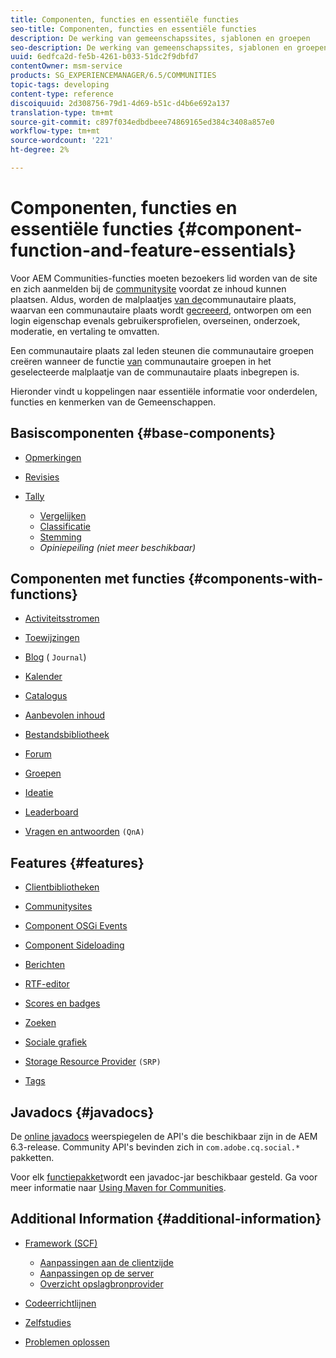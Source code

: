 ```yaml
---
title: Componenten, functies en essentiële functies
seo-title: Componenten, functies en essentiële functies
description: De werking van gemeenschapssites, sjablonen en groepen
seo-description: De werking van gemeenschapssites, sjablonen en groepen
uuid: 6edfca2d-fe5b-4261-b033-51dc2f9dbfd7
contentOwner: msm-service
products: SG_EXPERIENCEMANAGER/6.5/COMMUNITIES
topic-tags: developing
content-type: reference
discoiquuid: 2d308756-79d1-4d69-b51c-d4b6e692a137
translation-type: tm+mt
source-git-commit: c897f034edbdbeee74869165ed384c3408a857e0
workflow-type: tm+mt
source-wordcount: '221'
ht-degree: 2%

---
```



# Componenten, functies en essentiële functies  {#component-function-and-feature-essentials}

Voor AEM Communities-functies moeten bezoekers lid worden van de site en zich aanmelden bij de [communitysite](overview.md#communitiessites) voordat ze inhoud kunnen plaatsen. Aldus, worden de malplaatjes [van de](sites.md)communautaire plaats, waarvan een communautaire plaats wordt [gecreeerd](sites-console.md), ontworpen om een login eigenschap evenals gebruikersprofielen, overseinen, onderzoek, moderatie, en vertaling te omvatten.

Een communautaire plaats zal leden steunen die communautaire groepen creëren wanneer de functie [van](functions.md#groups-function) communautaire groepen in het geselecteerde malplaatje van de communautaire plaats inbegrepen is.

Hieronder vindt u koppelingen naar essentiële informatie voor onderdelen, functies en kenmerken van de Gemeenschappen.

## Basiscomponenten {#base-components}

* [Opmerkingen](essentials-comments.md)
* [Revisies](reviews-basics.md)
* [Tally](tally.md)

   * [Vergelijken](essentials-liking.md)
   * [Classificatie](rating-basics.md)
   * [Stemming](essentials-voting.md)
   * *Opiniepeiling (niet meer beschikbaar)*

## Componenten met functies {#components-with-functions}

* [Activiteitsstromen](essentials-activities.md)
* [Toewijzingen](essentials-assignments.md)
* [Blog](blog-developer-basics.md) ( `Journal`)

* [Kalender](calendar-basics-for-developers.md)
* [Catalogus](catalog-developer-essentials.md)
* [Aanbevolen inhoud](essentials-featured.md)
* [Bestandsbibliotheek](essentials-file-library.md)
* [Forum](essentials-forum.md)
* [Groepen](essentials-groups.md)
* [Ideatie](ideation.md)
* [Leaderboard](leaderboard.md)
* [Vragen en antwoorden](qna-essentials.md) `(QnA)`

## Features {#features}

* [Clientbibliotheken](clientlibs.md)
* [Communitysites](sites-for-developers.md)
* [Component OSGi Events](events.md)
* [Component Sideloading](sideloading.md)
* [Berichten](essentials-messaging.md)
* [RTF-editor](rte.md)
* [Scores en badges](configure-scoring.md)
* [Zoeken](search-implementation.md)
* [Sociale grafiek](essentials-socialgraph.md)
* [Storage Resource Provider](srp-and-ugc.md) `(SRP)`

* [Tags](tag.md)

## Javadocs {#javadocs}

De [online javadocs](../../help/sites-developing/reference-materials.md) weerspiegelen de API&#39;s die beschikbaar zijn in de AEM 6.3-release.
Community API&#39;s bevinden zich in `com.adobe.cq.social.*` pakketten.

Voor elk [functiepakket](deploy-communities.md#latestfeaturepack)wordt een javadoc-jar beschikbaar gesteld. Ga voor meer informatie naar [Using Maven for Communities](maven.md#javadocs).

## Additional Information {#additional-information}

* [Framework (SCF)](scf.md)

   * [Aanpassingen aan de clientzijde](client-customize.md)
   * [Aanpassingen op de server](server-customize.md)
   * [Overzicht opslagbronprovider](srp.md)

* [Codeerrichtlijnen](code-guide.md)
* [Zelfstudies](tutorials.md)
* [Problemen oplossen](troubleshooting.md)

